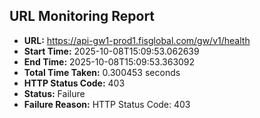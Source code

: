## URL Monitoring Report

- **URL:** https://api-gw1-prod1.fisglobal.com/gw/v1/health
- **Start Time:** 2025-10-08T15:09:53.062639
- **End Time:** 2025-10-08T15:09:53.363092
- **Total Time Taken:** 0.300453 seconds
- **HTTP Status Code:** 403
- **Status:** Failure
- **Failure Reason:** HTTP Status Code: 403
